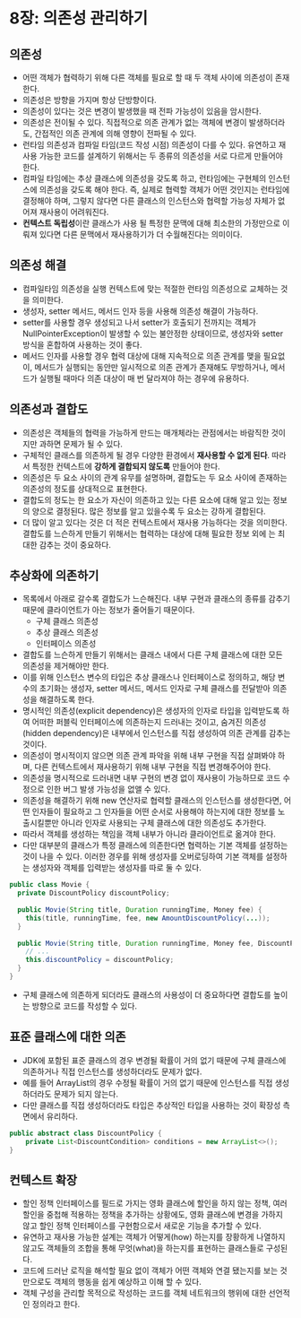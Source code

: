 # 8장: 의존성 관리하기

## 의존성

* 어떤 객체가 협력하기 위해 다른 객체를 필요로 할 때 두 객체 사이에 의존성이 존재한다.
* 의존성은 방향을 가지며 항상 단방향이다.
* 의존성이 있다는 것은 변경이 발생했을 때 전파 가능성이 있음을 암시한다.
* 의존성은 전이될 수 있다. 직접적으로 의존 관계가 없는 객체에 변경이 발생하더라도, 간접적인 의존 관계에 의해 영향이 전파될 수 있다.
* 런타임 의존성과 컴파일 타임(코드 작성 시점) 의존성이 다를 수 있다. 유연하고 재사용 가능한 코드를 설계하기 위해서는 두 종류의 의존성을 서로 다르게 만들어야 한다.
* 컴파일 타임에는 추상 클래스에 의존성을 갖도록 하고, 런타임에는 구현체의 인스턴스에 의존성을 갖도록 해야 한다. 즉, 실제로 협력할 객체가 어떤 것인지는 런타임에 결정해야 하며, 그렇지 않다면 다른 클래스의 인스턴스와 협력할 가능성 자체가 없어져 재사용이 어려워진다.
* **컨텍스트 독립성**이란 클래스가 사용 될 특정한 문맥에 대해 최소한의 가정만으로 이뤄져 있다면 다른 문맥에서 재사용하기가 더 수월해진다는 의미이다.

## 의존성 해결

* 컴파일타임 의존성을 실행 컨텍스트에 맞는 적절한 런타임 의존성으로 교체하는 것을 의미한다.
* 생성자, setter 메서드, 메서드 인자 등을 사용해 의존성 해결이 가능하다.
* setter를 사용할 경우 생성되고 나서 setter가 호출되기 전까지는 객체가 NullPointerException이 발생할 수 있는 불안정한 상태이므로, 생성자와 setter 방식을 혼합하여 사용하는 것이 좋다.
* 메서드 인자를 사용할 경우 협력 대상에 대해 지속적으로 의존 관계를 맺을 필요없이, 메서드가 실행되는 동안만 일시적으로 의존 관계가 존재해도 무방하거나, 메서드가 실행될 때마다 의존 대상이 매 번 달라져야 하는 경우에 유용하다.

## 의존성과 결합도

* 의존성은 객체들의 협력을 가능하게 만드는 매개체라는 관점에서는 바람직한 것이지만 과하면 문제가 될 수 있다.
* 구체적인 클래스를 의존하게 될 경우 다양한 환경에서 **재사용할 수 없게 된다**. 따라서 특정한 컨텍스트에 **강하게 결합되지 않도록** 만들어야 한다.
* 의존성은 두 요소 사이의 관계 유무를 설명하며, 결합도는 두 요소 사이에 존재하는 의존성의 정도를 상대적으로 표현한다.
* 결합도의 정도는 한 요소가 자신이 의존하고 있는 다른 요소에 대해 알고 있는 정보의 양으로 결정된다. 많은 정보를 알고 있을수록 두 요소는 강하게 결합된다.
* 더 많이 알고 있다는 것은 더 적은 컨텍스트에서 재사용 가능하다는 것을 의미한다. 결합도를 느슨하게 만들기 위해서는 협력하는 대상에 대해 필요한 정보 외에 는 최대한 감추는 것이 중요하다.

## 추상화에 의존하기

* 목록에서 아래로 갈수록 결합도가 느슨해진다. 내부 구현과 클래스의 종류를 감추기 때문에 클라이언트가 아는 정보가 줄어들기 때문이다.
  * 구체 클래스 의존성
  * 추상 클래스 의존성
  * 인터페이스 의존성
* 결합도를 느슨하게 만들기 위해서는 클래스 내에서 다른 구체 클래스에 대한 모든 의존성을 제거해야만 한다.
* 이를 위해 인스턴스 변수의 타입은 추상 클래스나 인터페이스로 정의하고, 해당 변수의 초기화는 생성자, setter 메서드, 메서드 인자로 구체 클래스를 전달받아 의존성을 해결하도록 한다.
* 명시적인 의존성(explicit dependency)은 생성자의 인자로 타입을 입력받도록 하여 어떠한 퍼블릭 인터페이스에 의존하는지 드러내는 것이고, 숨겨진 의존성(hidden dependency)은 내부에서 인스턴스를 직접 생성하여 의존 관계를 감추는 것이다.
* 의존성이 명시적이지 않으면 의존 관계 파악을 위해 내부 구현을 직접 살펴봐야 하며, 다른 컨텍스트에서 재사용하기 위해 내부 구현을 직접 변경해주어야 한다.
* 의존성을 명시적으로 드러내면 내부 구현의 변경 없이 재사용이 가능하므로 코드 수정으로 인한 버그 발생 가능성을 없앨 수 있다.
* 의존성을 해결하기 위해 new 연산자로 협력할 클래스의 인스턴스를 생성한다면, 어떤 인자들이 필요하고 그 인자들을 어떤 순서로 사용해야 하는지에 대한 정보를 노출시킬뿐만 아니라 인자로 사용되는 구체 클래스에 대한 의존성도 추가한다.
* 따라서 객체를 생성하는 책임을 객체 내부가 아니라 클라이언트로 옮겨야 한다.
* 다만 대부분의 클래스가 특정 클래스에 의존한다면 협력하는 기본 객체를 설정하는 것이 나을 수 있다. 이러한 경우를 위해 생성자를 오버로딩하여 기본 객체를 설정하는 생성자와 객체를 입력받는 생성자를 따로 둘 수 있다.

```java
public class Movie {
  private DiscountPolicy discountPolicy;
	
  public Movie(String title, Duration runningTime, Money fee) {
    this(title, runningTime, fee, new AmountDiscountPolicy(...));
  }
  
  public Movie(String title, Duration runningTime, Money fee, DiscountPolicy discountPolicy) {
    // ...
    this.discountPolicy = discountPolicy;
  }
}
```

* 구체 클래스에 의존하게 되더라도 클래스의 사용성이 더 중요하다면 결합도를 높이는 방향으로 코드를 작성할 수 있다.

## 표준 클래스에 대한 의존

* JDK에 포함된 표준 클래스의 경우 변경될 확률이 거의 없기 때문에 구체 클래스에 의존하거나 직접 인스턴스를 생성하더라도 문제가 없다.
* 예를 들어 ArrayList의 경우 수정될 확률이 거의 없기 때문에 인스턴스를 직접 생성하더라도 문제가 되지 않는다.
* 다만 클래스를 직접 생성하더라도 타입은 추상적인 타입을 사용하는 것이 확장성 측면에서 유리하다.

```java
public abstract class DiscountPolicy {
	private List<DiscountCondition> conditions = new ArrayList<>();
}
```

## 컨텍스트 확장

* 할인 정책 인터페이스를 필드로 가지는 영화 클래스에 할인을 하지 않는 정책, 여러 할인을 중첩해 적용하는 정책을 추가하는 상황에도, 영화 클래스에 변경을 가하지 않고 할인 정책 인터페이스를 구현함으로서 새로운 기능을 추가할 수 있다.
* 유연하고 재사용 가능한 설계는 객체가 어떻게(how) 하는지를 장황하게 나열하지 않고도 객체들의 조합을 통해 무엇(what)을 하는지를 표현하는 클래스들로 구성된다.
* 코드에 드러난 로직을 해석할 필요 없이 객체가 어떤 객체와 연결 됐는지를 보는 것만으로도 객체의 행동을 쉽게 예상하고 이해 할 수 있다.
* 객체 구성을 관리할 목적으로 작성하는 코드를 객체 네트워크의 행위에 대한 선언적인 정의라고 한다.
